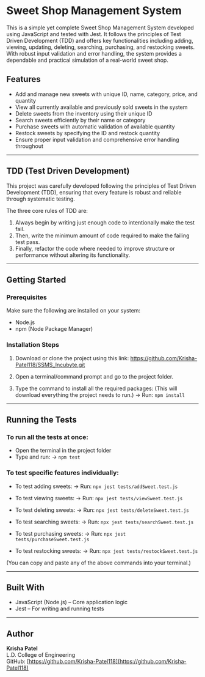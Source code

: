 # Sweet Shop Management System 
This is a simple yet complete Sweet Shop Management System developed using JavaScript and tested with Jest. It follows the principles of Test Driven Development (TDD) and offers key functionalities including adding, viewing, updating, deleting, searching, purchasing, and restocking sweets. With robust input validation and error handling, the system provides a dependable and practical simulation of a real-world sweet shop.


## Features

* Add and manage new sweets with unique ID, name, category, price, and quantity
* View all currently available and previously sold sweets in the system
* Delete sweets from the inventory using their unique ID
* Search sweets efficiently by their name or category
* Purchase sweets with automatic validation of available quantity
* Restock sweets by specifying the ID and restock quantity
* Ensure proper input validation and comprehensive error handling throughout


---

## TDD (Test Driven Development)

This project was carefully developed following the principles of Test Driven Development (TDD), ensuring that every feature is robust and reliable through systematic testing.

The three core rules of TDD are:

1. Always begin by writing just enough code to intentionally make the test fail.
2. Then, write the minimum amount of code required to make the failing test pass.
3. Finally, refactor the code where needed to improve structure or performance without altering its functionality.

---

## Getting Started

### Prerequisites

Make sure the following are installed on your system:
- Node.js
- npm (Node Package Manager)

### Installation Steps

1. Download or clone the project using this link:
   https://github.com/Krisha-Patel118/SSMS_Incubyte.git

2. Open a terminal/command prompt and go to the project folder.

3. Type the command to install all the required packages:
   (This will download everything the project needs to run.)
   → Run: `npm install`

---

## Running the Tests

### To run **all the tests** at once:
- Open the terminal in the project folder
- Type and run:
  → `npm test`

### To test specific features individually:

- To test adding sweets:
  → Run: `npx jest tests/addSweet.test.js`

- To test viewing sweets:
  → Run: `npx jest tests/viewSweet.test.js`

- To test deleting sweets:
  → Run: `npx jest tests/deleteSweet.test.js`

- To test searching sweets:
  → Run: `npx jest tests/searchSweet.test.js`

- To test purchasing sweets:
  → Run: `npx jest tests/purchaseSweet.test.js`

- To test restocking sweets:
  → Run: `npx jest tests/restockSweet.test.js`

(You can copy and paste any of the above commands into your terminal.)

---

## Built With

- JavaScript (Node.js) – Core application logic
- Jest – For writing and running tests

---

## Author

**Krisha Patel**  
L.D. College of Engineering  
GitHub: [https://github.com/Krisha-Patel118](https://github.com/Krisha-Patel118)
